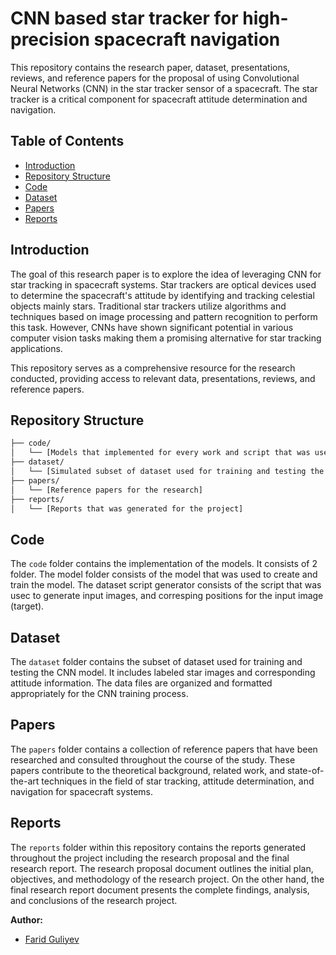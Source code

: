 # CNN based star tracker for high-precision spacecraft navigation

This repository contains the research paper, dataset, presentations, reviews, and reference papers for the proposal of using Convolutional Neural Networks (CNN) in the star tracker sensor of a spacecraft. The star tracker is a critical component for spacecraft attitude determination and navigation.

## Table of Contents

- [Introduction](#introduction)
- [Repository Structure](#repository-structure)
- [Code](#code)
- [Dataset](#dataset)
- [Papers](#papers)
- [Reports](#reports)

## Introduction

The goal of this research paper is to explore the idea of leveraging CNN for star tracking in spacecraft systems. Star trackers are optical devices used to determine the spacecraft's attitude by identifying and tracking celestial objects mainly stars. Traditional star trackers utilize algorithms and techniques based on image processing and pattern recognition to perform this task. However, CNNs have shown significant potential in various computer vision tasks making them a promising alternative for star tracking applications.

This repository serves as a comprehensive resource for the research conducted, providing access to relevant data, presentations, reviews, and reference papers.

## Repository Structure

```bash
├── code/
│   └── [Models that implemented for every work and script that was used to collect simulated data]
├── dataset/
│   └── [Simulated subset of dataset used for training and testing the CNN model]
├── papers/
│   └── [Reference papers for the research]
├── reports/
│   └── [Reports that was generated for the project]
```
## Code

The `code` folder contains the implementation of the models. It consists of 2 folder. The model folder consists of the model that was used to create and train the model. The dataset script generator consists of the script that was usec to generate input images, and corresping positions for the input image (target).

## Dataset

The `dataset` folder contains the subset of dataset used for training and testing the CNN model. It includes labeled star images and corresponding attitude information. The data files are organized and formatted appropriately for the CNN training process.

## Papers

The `papers` folder contains a collection of reference papers that have been researched and consulted throughout the course of the study. These papers contribute to the theoretical background, related work, and state-of-the-art techniques in the field of star tracking, attitude determination, and navigation for spacecraft systems.

## Reports
The `reports` folder within this repository contains the reports generated throughout the project including the research proposal and the final research report. The research proposal document outlines the initial plan, objectives, and methodology of the research project. On the other hand, the final research report document presents the complete findings, analysis, and conclusions of the research project.

**Author:**
- [Farid Guliyev](mailto:farid.guliyev@gwmail.gwu.edu)



